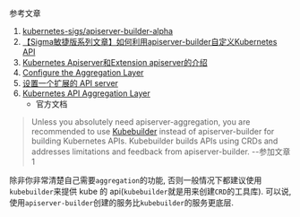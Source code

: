 参考文章

1. [kubernetes-sigs/apiserver-builder-alpha](https://github.com/kubernetes-sigs/apiserver-builder-alpha)
2. [【Sigma敏捷版系列文章】如何利用apiserver-builder自定义Kubernetes API](https://developer.aliyun.com/article/610357)
3. [Kubernetes Apiserver和Extension apiserver的介绍](https://www.yisu.com/zixun/9840.html)
4. [Configure the Aggregation Layer](https://kubernetes.io/docs/tasks/extend-kubernetes/configure-aggregation-layer/)
5. [设置一个扩展的 API server](https://v1-17.docs.kubernetes.io/zh/docs/tasks/access-kubernetes-api/setup-extension-api-server/)
6. [Kubernetes API Aggregation Layer](https://kubernetes.io/docs/concepts/extend-kubernetes/api-extension/apiserver-aggregation/)
    - 官方文档

> Unless you absolutely need apiserver-aggregation, you are recommended to use [Kubebuilder](https://github.com/kubernetes-sigs/kubebuilder) instead of apiserver-builder for building Kubernetes APIs. Kubebuilder builds APIs using CRDs and addresses limitations and feedback from apiserver-builder. --参加文章1

除非你非常清楚自己需要`aggregation`的功能, 否则一般情况下都建议使用`kubebuilder`来提供 kube 的 api(`kubebuilder`就是用来创建`CRD`的工具库). 可以说, 使用`apiserver-builder`创建的服务比`kubebuilder`的服务更底层.

